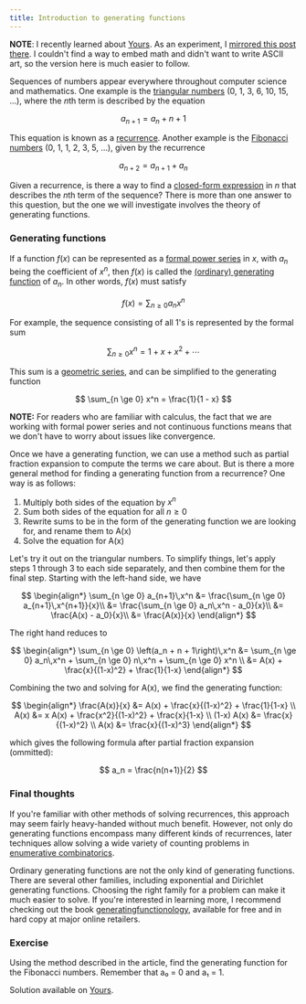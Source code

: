 ```yaml
---
title: Introduction to generating functions
---
```


**NOTE**: I recently learned about [Yours](https://www.yours.org/). As an
experiment, I [mirrored this post there](https://www.yours.org/content/introduction-to-generating-functions-1d684f5e97ba).
I couldn't find a way to embed math and didn't want to write ASCII art, so the
version here is much easier to follow.

Sequences of numbers appear everywhere throughout computer science and
mathematics. One example is the [triangular numbers](https://en.wikipedia.org/wiki/Triangular_number) (0, 1, 3, 6, 10, 15, …),
where the $n$th term is described by the equation

$$
a_{n+1} = a_n + n + 1
$$

This equation is known as a [recurrence](https://en.wikipedia.org/wiki/Recurrence_relation).
Another example is the [Fibonacci numbers](https://en.wikipedia.org/wiki/Fibonacci_number)
(0, 1, 1, 2, 3, 5, …), given by the recurrence

$$
a_{n+2} = a_{n+1} + a_n
$$

Given a recurrence, is there a way to find a [closed-form expression](https://en.wikipedia.org/wiki/Closed-form_expression)
in $n$ that describes the $n$th term of the sequence? There is more than one
answer to this question, but the one we will investigate involves the theory
of generating functions.

### Generating functions

If a function $f(x)$ can be represented as a [formal power series](https://en.wikipedia.org/wiki/Formal_power_series)
in $x$, with $a_n$ being the coefficient of $x^n$, then $f(x)$ is called the
[(ordinary) generating function](https://en.wikipedia.org/wiki/Generating_function#Ordinary_generating_function_.28OGF.29)
of $a_n$. In other words, $f(x)$ must satisfy

$$
f(x) = \sum_{n \ge 0} a_n x^n
$$

For example, the sequence consisting of all 1's is represented by the formal
sum

$$
\sum_{n \ge 0} x^n = 1 + x + x^2 + \cdots
$$

This sum is a [geometric series](https://en.wikipedia.org/wiki/Geometric_series),
and can be simplified to the generating function

$$
\sum_{n \ge 0} x^n = \frac{1}{1 - x}
$$

**NOTE:** For readers who are familiar with calculus, the fact that we are
working with formal power series and not continuous functions means that we
don't have to worry about issues like convergence.

Once we have a generating function, we can use a method such as partial
fraction expansion to compute the terms we care about. But is there a more
general method for finding a generating function from a recurrence? One way is
as follows:

1. Multiply both sides of the equation by $x^n$
2. Sum both sides of the equation for all $n \ge 0$
3. Rewrite sums to be in the form of the generating function we are looking for, and rename them to A(x)
4. Solve the equation for A(x)

Let's try it out on the triangular numbers. To simplify things, let's apply
steps 1 through 3 to each side separately, and then combine them for the final
step. Starting with the left-hand side, we have

$$
\begin{align*}
\sum_{n \ge 0} a_{n+1}\,x^n &= \frac{\sum_{n \ge 0} a_{n+1}\,x^{n+1}}{x}\\
&= \frac{\sum_{n \ge 0} a_n\,x^n - a_0}{x}\\
&= \frac{A(x) - a_0}{x}\\
&= \frac{A(x)}{x}
\end{align*}
$$

The right hand reduces to

$$
\begin{align*}
\sum_{n \ge 0} \left(a_n + n + 1\right)\,x^n &= \sum_{n \ge 0} a_n\,x^n + \sum_{n \ge 0} n\,x^n + \sum_{n \ge 0} x^n \\
&= A(x) + \frac{x}{(1-x)^2} + \frac{1}{1-x}
\end{align*}
$$

Combining the two and solving for A(x), we find the generating function:

$$
\begin{align*}
\frac{A(x)}{x} &= A(x) + \frac{x}{(1-x)^2} + \frac{1}{1-x} \\
A(x) &= x A(x) + \frac{x^2}{(1-x)^2} + \frac{x}{1-x} \\
(1-x) A(x) &= \frac{x}{(1-x)^2} \\
A(x) &= \frac{x}{(1-x)^3}
\end{align*}
$$

which gives the following formula after partial fraction expansion (ommitted):

$$
a_n = \frac{n(n+1)}{2}
$$

### Final thoughts

If you're familiar with other methods of solving recurrences, this approach may
seem fairly heavy-handed without much benefit. However, not only do generating
functions encompass many different kinds of recurrences, later techniques allow
solving a wide variety of counting problems in [enumerative combinatorics](https://en.wikipedia.org/wiki/Enumerative_combinatorics).

Ordinary generating functions are not the only kind of generating functions.
There are several other families, including exponential and Dirichlet generating
functions. Choosing the right family for a problem can make it much easier
to solve. If you're interested in learning more, I recommend checking out
the book [generatingfunctionology](https://www.math.upenn.edu/~wilf/DownldGF.html),
available for free and in hard copy at major online retailers.

### Exercise

Using the method described in the article, find the generating function for the Fibonacci numbers. Remember that a₀ = 0 and a₁ = 1.

Solution available on [Yours](https://www.yours.org/content/introduction-to-generating-functions-1d684f5e97ba/).

